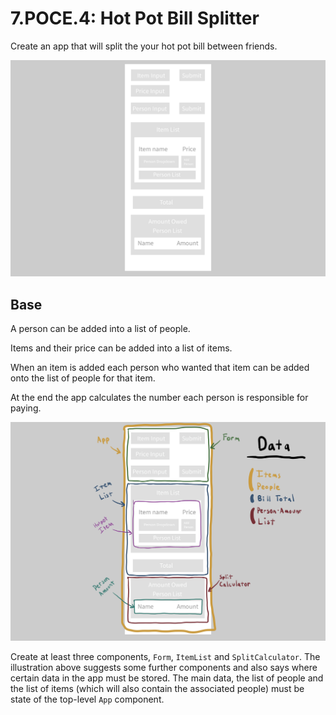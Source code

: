 # 7.POCE.4: Hot Pot Bill Splitter

Create an app that will split the your hot pot bill between friends.

![](../../.gitbook/assets/hotpot.png)

## Base

A person can be added into a list of people.

Items and their price can be added into a list of items.

When an item is added each person who wanted that item can be added onto the list of people for that item.

At the end the app calculates the number each person is responsible for paying.

![](../../.gitbook/assets/hotpot-components.jpg)

Create at least three components, `Form`, `ItemList` and `SplitCalculator`. The illustration above suggests some further components and also says where certain data in the app must be stored. The main data, the list of people and the list of items \(which will also contain the associated people\) must be state of the top-level `App` component.


